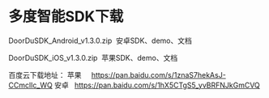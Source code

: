# 多度智能SDK下载
DoorDuSDK_Android_v1.3.0.zip  安卓SDK、demo、文档




DoorDuSDK_iOS_v1.3.0.zip  苹果SDK、demo、文档




百度云下载地址：
苹果     https://pan.baidu.com/s/1znaS7hekAsJ-CCmclIc_WQ
安卓     https://pan.baidu.com/s/1hX5CTgS5_yvBRFNJkGmCVQ
